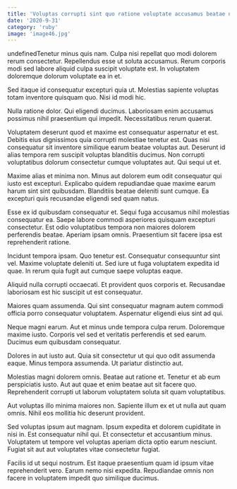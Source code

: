 ```yaml
---
title: 'Voluptas corrupti sint quo ratione voluptate accusamus beatae nihil modi.'
date: '2020-9-31'
category: 'ruby'
image: 'image46.jpg'
---
```


undefinedTenetur minus quis nam. Culpa nisi repellat quo modi dolorem rerum consectetur. Repellendus esse ut soluta accusamus. Rerum corporis modi sed labore aliquid culpa suscipit voluptate est. In voluptatem doloremque dolorum voluptate ea in et.
 Sed itaque id consequatur excepturi quia ut. Molestias sapiente voluptas totam inventore quisquam quo. Nisi id modi hic.
 Nulla ratione dolor. Qui eligendi ducimus. Laboriosam enim accusamus possimus nihil praesentium qui impedit. Necessitatibus rerum quaerat.

Voluptatem deserunt quod et maxime est consequatur aspernatur et est. Debitis eius dignissimos quia corrupti molestiae tenetur est. Quas nisi consequatur sit inventore similique earum beatae voluptas aut. Deserunt id alias tempora rem suscipit voluptas blanditiis ducimus. Non corrupti voluptatibus dolorum consectetur cumque voluptates aut. Qui sequi ut et.
 Maxime alias et minima non. Minus aut dolorem eum odit consequatur qui iusto est excepturi. Explicabo quidem repudiandae quae maxime earum harum sint sint quibusdam. Blanditiis beatae deleniti sunt cumque. Ea excepturi quis recusandae eligendi sed quam natus.
 Esse ex id quibusdam consequatur et. Sequi fuga accusamus nihil molestias consequatur ea. Saepe labore commodi asperiores quisquam excepturi consectetur. Est odio voluptatibus tempora non maiores dolorem perferendis beatae. Aperiam ipsam omnis. Praesentium sit facere ipsa est reprehenderit ratione.

Incidunt tempora ipsam. Quo tenetur est. Consequatur consequuntur sint vel. Maxime voluptate deleniti ut. Sed iure ut fuga voluptatem expedita id quae. In rerum quia fugit aut cumque saepe voluptas eaque.
 Aliquid nulla corrupti occaecati. Et provident quos corporis et. Recusandae laboriosam est hic suscipit ut est consequatur.
 Maiores quam assumenda. Qui sint consequatur magnam autem commodi officia porro consequatur voluptatem. Aspernatur eligendi eius sint ad qui.

Neque magni earum. Aut et minus unde tempora culpa rerum. Doloremque maxime iusto. Corporis vel sed et veritatis perferendis et sed earum. Ducimus eum quibusdam consequatur.
 Dolores in aut iusto aut. Quia sit consectetur ut qui quo odit assumenda eaque. Minus tempora assumenda. Ut pariatur distinctio aut.
 Molestias magni dolorem omnis. Beatae aut ratione et. Tenetur et ab eum perspiciatis iusto. Aut aut quae et enim beatae aut sit facere quo. Reprehenderit corrupti ut laborum voluptatem soluta sit quam voluptatibus.

Aut voluptas illo minima maiores non. Sapiente illum ex et ut nulla aut quam omnis. Nihil eos mollitia hic deserunt provident.
 Sed voluptas ipsum aut magnam. Ipsum expedita et dolorem cupiditate in nisi in. Est consequatur nihil qui. Et consectetur et accusantium minus. Voluptatem ut tempore vel voluptas aperiam dicta optio earum nesciunt. Fugiat sit aut aut voluptates vitae consectetur fugiat.
 Facilis id ut sequi nostrum. Est itaque praesentium quam id ipsum vitae reprehenderit vero. Earum nemo nisi expedita. Repudiandae omnis non facere in voluptatem impedit quo similique ducimus.


